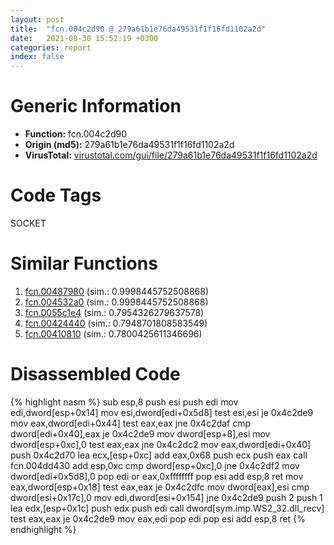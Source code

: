```yaml
---
layout: post
title:  "fcn.004c2d90 @ 279a61b1e76da49531f1f16fd1102a2d"
date:   2021-08-30 15:52:19 +0300
categories: report
index: false
---
```


# Generic Information
- **Function:** fcn.004c2d90
- **Origin (md5):** 279a61b1e76da49531f1f16fd1102a2d
- **VirusTotal:** [virustotal.com/gui/file/279a61b1e76da49531f1f16fd1102a2d][virustotal_ref]

# Code Tags
<span class="tag" id="SOCKET">SOCKET</span>


# Similar Functions

1. [fcn.00487980][similar_1_ref] (sim.: 0.9998445752508868)
2. [fcn.004532a0][similar_2_ref] (sim.: 0.9998445752508868)
3. [fcn.0055c1e4][similar_3_ref] (sim.: 0.7954326279637578)
4. [fcn.00424440][similar_4_ref] (sim.: 0.7948701808583549)
5. [fcn.00410810][similar_5_ref] (sim.: 0.7800425611346696)


# Disassembled Code

{% highlight nasm %}
sub esp,8
push esi
push edi
mov edi,dword[esp+0x14]
mov esi,dword[edi+0x5d8]
test esi,esi
je 0x4c2de9
mov eax,dword[edi+0x44]
test eax,eax
jne 0x4c2daf
cmp dword[edi+0x40],eax
je 0x4c2de9
mov dword[esp+8],esi
mov dword[esp+0xc],0
test eax,eax
jne 0x4c2dc2
mov eax,dword[edi+0x40]
push 0x4c2d70
lea ecx,[esp+0xc]
add eax,0x68
push ecx
push eax
call fcn.004dd430
add esp,0xc
cmp dword[esp+0xc],0
jne 0x4c2df2
mov dword[edi+0x5d8],0
pop edi
or eax,0xffffffff
pop esi
add esp,8
ret
mov eax,dword[esp+0x18]
test eax,eax
je 0x4c2dfc
mov dword[eax],esi
cmp dword[esi+0x17c],0
mov edi,dword[esi+0x154]
jne 0x4c2de9
push 2
push 1
lea edx,[esp+0x1c]
push edx
push edi
call dword[sym.imp.WS2_32.dll_recv]
test eax,eax
je 0x4c2de9
mov eax,edi
pop edi
pop esi
add esp,8
ret
{% endhighlight %}


[similar_1_ref]: /report/fcn.00487980@be7fba7cc724acf4ae2900d99e0fc9c3
[similar_2_ref]: /report/fcn.004532a0@289859175c221b107317af7727d26c17
[similar_3_ref]: /report/fcn.0055c1e4@c60344b51fa39a329b92557d24ff7670
[similar_4_ref]: /report/fcn.00424440@44e1ffcf4e71f4505c09d520fd75f1e4
[similar_5_ref]: /report/fcn.00410810@0c9813ad67afad78a02241f0c1f94624
[virustotal_ref]: https://www.virustotal.com/gui/file/279a61b1e76da49531f1f16fd1102a2d